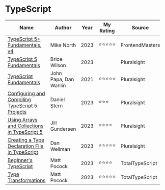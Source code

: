 # TypeScript

| Name                                                                                                                                    | Author                | Year | My Rating  | Source          |
| --------------------------------------------------------------------------------------------------------------------------------------- | --------------------- | ---- | ---------- | --------------- |
| [TypeScript 5+ Fundamentals, v4](https://frontendmasters.com/workshops/typescript-v4/)                                                  | Mike North            | 2023 | ⭐⭐⭐⭐⭐ | FrontendMasters |
| [TypeScript 5 Fundamentals](https://app.pluralsight.com/library/courses/typescript-5-fundamentals)                                      | Brice Wilson          | 2023 |            | Pluralsight     |
| [TypeScript Fundamentals](https://app.pluralsight.com/library/courses/typescript-fundamentals)                                          | John Papa, Dan Wahlin | 2021 | ⭐⭐⭐⭐⭐ | Pluralsight     |
| [Configuring and Compiling TypeScript 5 Projects](https://app.pluralsight.com/library/courses/typescript-5-arrays-collections)          | Daniel Stern          | 2023 | ⭐⭐⭐    | Pluralsight     |
| [Using Arrays and Collections in TypeScript 5](https://app.pluralsight.com/library/courses/typescript-5-projects-configuring-compiling) | Jill Gundersen        | 2023 | ⭐⭐⭐⭐   | Pluralsight     |
| [Creating a Type Declaration File in TypeScript](https://app.pluralsight.com/library/courses/typescript-creating-type-declaration-file) | Dan Wellman           | 2023 | ⭐⭐⭐⭐⭐ | Pluralsight     |
| [Beginner's TypeScript](https://www.totaltypescript.com/tutorials/beginners-typescript)                                                 | Matt Pocock           | 2023 | ⭐⭐⭐⭐   | TotalTypeScript |
| [Type Transformations](https://www.totaltypescript.com/workshops/type-transformations)                                                  | Matt Pocock           | 2023 | ⭐⭐⭐⭐⭐ | TotalTypeScript |
